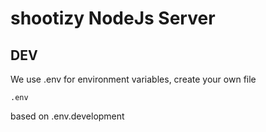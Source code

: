 # shootizy NodeJs Server

## DEV

We use .env for environment variables, create your own file

```
.env
```

based on .env.development
